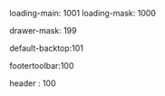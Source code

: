 loading-main: 1001
loading-mask: 1000

drawer-mask: 199

default-backtop:101

footertoolbar:100

header : 100

